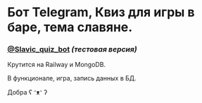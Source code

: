 # Бот Telegram, Квиз для игры в баре, тема славяне.

### [@Slavic_quiz_bot](@Slavic_quiz_bot "Telegram channel") ***(тестовая версия)***


Крутится на Railway и MongoDB.

В функционале, игра, запись данных в БД. 

Добра ʕ ᵔᴥᵔ ʔ
